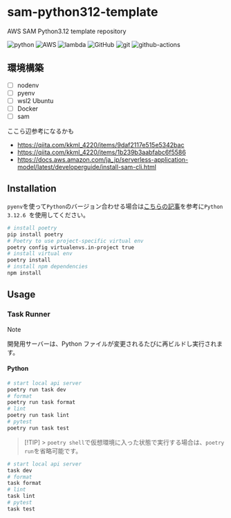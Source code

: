 # sam-python312-template

AWS SAM Python3.12 template repository

![python](https://img.shields.io/badge/-Python-F2C63C.svg?logo=python&style=for-the-badge) ![AWS](https://img.shields.io/badge/Amazon_AWS-232F3E?style=for-the-badge&logo=amazon-aws&logoColor=white) ![lambda](https://img.shields.io/badge/-AWS%20lambda-232F3E.svg?logo=aws-lambda&style=for-the-badge) ![GitHub](https://img.shields.io/badge/GitHub-100000?style=for-the-badge&logo=github&logoColor=white) ![git](https://img.shields.io/badge/GIT-E44C30?style=for-the-badge&logo=git&logoColor=white) ![github-actions](https://img.shields.io/badge/-githubactions-FFFFFF.svg?logo=github-actions&style=for-the-badge)

## 環境構築

- [ ] nodenv
- [ ] pyenv
- [ ] wsl2 Ubuntu
- [ ] Docker
- [ ] sam

ここら辺参考になるかも

- <https://qiita.com/kkml_4220/items/9daf2117e515e5342bac>
- <https://qiita.com/kkml_4220/items/1b239b3aabfabc6f5586>
- <https://docs.aws.amazon.com/ja_jp/serverless-application-model/latest/developerguide/install-sam-cli.html>

## Installation

`pyenv`を使って`Python`のバージョン合わせる場合は[こちらの記事](https://qiita.com/twipg/items/75fc9428e4c33ed429c0)を参考に`Python 3.12.6
`を使用してください。

```bash
# install poetry
pip install poetry
# Poetry to use project-specific virtual env
poetry config virtualenvs.in-project true
# install virtual env
poetry install
# install npm dependencies
npm install
```

## Usage

### Task Runner

> [!NOTE]
> 開発用サーバーは、Python ファイルが変更されるたびに再ビルドし実行されます。

#### Python

```bash
# start local api server
poetry run task dev
# format
poetry run task format
# lint
poetry run task lint
# pytest
poetry run task test
```

> [!TIP] > `poetry shell`で仮想環境に入った状態で実行する場合は、`poetry run`を省略可能です。

```bash
# start local api server
task dev
# format
task format
# lint
task lint
# pytest
task test
```
